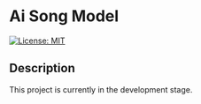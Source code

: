 # Ai Song Model

[![License: MIT](https://img.shields.io/badge/License-MIT-yellow.svg)](https://opensource.org/licenses/MIT)

## Description

This project is currently in the development stage. 
